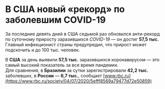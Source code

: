 # В США новый «рекорд» по заболевшим COVID-19


За последние девять дней в США седьмой раз обновился анти-рекорд по суточному приросту заразившихся *COVID-19* — он достиг **57,5 тыс.** Главный инфекционист страны предупредил, что прирост может подскочить и до 100 тыс. человек.
<!--more-->
В **США** за день выявили **57,5 тыс.** заразившихся коронавирусом&nbsp;&mdash; это самый высокий показатель за все время пандемии.  
Для сравнения, в **Бразилии** за сутки зарегистрировали **42,2 тыс.** заболевших, в **России**&nbsp;&mdash; **6,7 тыс.**, сообщает [www.rbc.ru](https://www.rbc.ru/society/04/07/2020/5efff8569a79477d72e50859)


